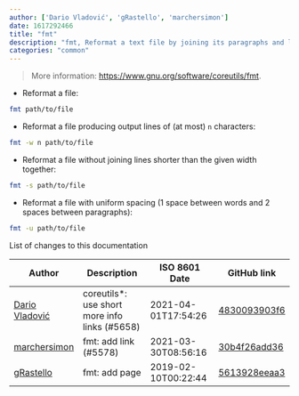 ```yaml
---
author: ['Dario Vladović', 'gRastello', 'marchersimon']
date: 1617292466
title: "fmt"
description: "fmt, Reformat a text file by joining its paragraphs and limiting the line width to given number of characters (75 by default)."
categories: "common"
---
```

> More information: <https://www.gnu.org/software/coreutils/fmt>.

- Reformat a file:

```bash
fmt path/to/file
```

- Reformat a file producing output lines of (at most) `n` characters:

```bash
fmt -w n path/to/file
```

- Reformat a file without joining lines shorter than the given width together:

```bash
fmt -s path/to/file
```

- Reformat a file with uniform spacing (1 space between words and 2 spaces between paragraphs):

```bash
fmt -u path/to/file
```
List of changes to this documentation


Author | Description | ISO 8601 Date | GitHub link
------|-----|-----|-----
[Dario Vladović](mailto:d.vladimyr@gmail.com) | coreutils*: use short more info links (#5658) | 2021-04-01T17:54:26 | [4830093903f6](https://github.com/tldr-pages/tldr/commit/4830093903f66ccf3ebbc2ecf477286e45edac59)
[marchersimon](mailto:50295997+marchersimon@users.noreply.github.com) | fmt: add link (#5578) | 2021-03-30T08:56:16 | [30b4f26add36](https://github.com/tldr-pages/tldr/commit/30b4f26add3636e47ae11fd0f812671dacf2ab7f)
[gRastello](mailto:gabriele.rastello@edu.unito.it) | fmt: add page | 2019-02-10T00:22:44 | [5613928eeaa3](https://github.com/tldr-pages/tldr/commit/5613928eeaa361b5913cbfffa82ea7dc852fa40d)

